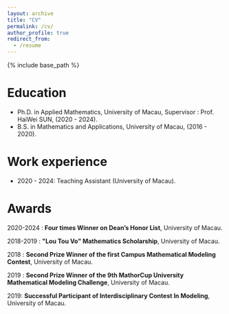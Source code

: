 ```yaml
---
layout: archive
title: "CV"
permalink: /cv/
author_profile: true
redirect_from:
  - /resume
---
```


{% include base_path %}

Education
======
* Ph.D. in Applied Mathematics, University of Macau, Supervisor : Prof. HaiWei SUN, (2020 - 2024).
* B.S. in Mathematics and Applications, University of Macau, (2016 - 2020).

Work experience
======
* 2020 - 2024: Teaching Assistant (University of Macau).
  
# Awards

2020-2024 : **Four times Winner on Dean’s Honor List**, University of Macau.

2018-2019 : **"Lou Tou Vo" Mathematics Scholarship**, University of Macau.

2018 : **Second Prize Winner of the first Campus Mathematical Modeling Contest**, University of Macau.

2019 : **Second Prize Winner of the 9th MathorCup University Mathematical Modeling Challenge**, University of Macau.

2019: **Successful Participant of Interdisciplinary Contest In Modeling**, University of Macau.
